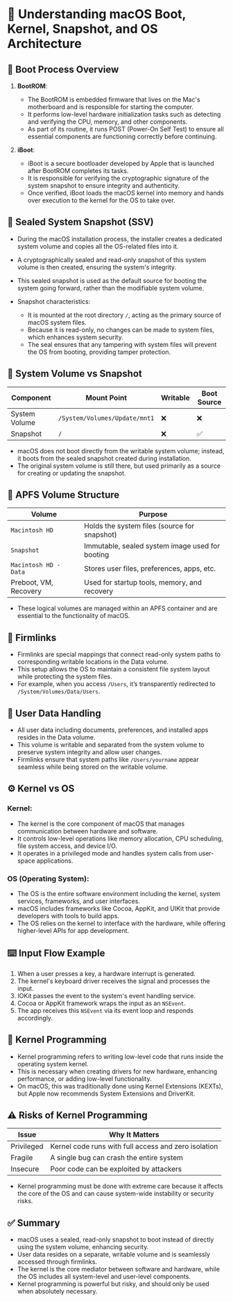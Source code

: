 
# 🧠 Understanding macOS Boot, Kernel, Snapshot, and OS Architecture

## 🔌 Boot Process Overview

1. **BootROM**:
   - The BootROM is embedded firmware that lives on the Mac's motherboard and is responsible for starting the computer.
   - It performs low-level hardware initialization tasks such as detecting and verifying the CPU, memory, and other components.
   - As part of its routine, it runs POST (Power-On Self Test) to ensure all essential components are functioning correctly before continuing.

2. **iBoot**:
   - iBoot is a secure bootloader developed by Apple that is launched after BootROM completes its tasks.
   - It is responsible for verifying the cryptographic signature of the system snapshot to ensure integrity and authenticity.
   - Once verified, iBoot loads the macOS kernel into memory and hands over execution to the kernel for the OS to take over.

## 🔐 Sealed System Snapshot (SSV)

- During the macOS installation process, the installer creates a dedicated system volume and copies all the OS-related files into it.
- A cryptographically sealed and read-only snapshot of this system volume is then created, ensuring the system's integrity.
- This sealed snapshot is used as the default source for booting the system going forward, rather than the modifiable system volume.

- Snapshot characteristics:
  - It is mounted at the root directory `/`, acting as the primary source of macOS system files.
  - Because it is read-only, no changes can be made to system files, which enhances system security.
  - The seal ensures that any tampering with system files will prevent the OS from booting, providing tamper protection.

## 🧾 System Volume vs Snapshot

| Component      | Mount Point                         | Writable | Boot Source |
|----------------|-------------------------------------|----------|-------------|
| System Volume  | `/System/Volumes/Update/mnt1`       | ❌       | ❌          |
| Snapshot       | `/`                                 | ❌       | ✅          |

- macOS does not boot directly from the writable system volume; instead, it boots from the sealed snapshot created during installation.
- The original system volume is still there, but used primarily as a source for creating or updating the snapshot.

## 💾 APFS Volume Structure

| Volume                    | Purpose                                          |
|---------------------------|--------------------------------------------------|
| `Macintosh HD`            | Holds the system files (source for snapshot)    |
| `Snapshot`                | Immutable, sealed system image used for booting |
| `Macintosh HD - Data`     | Stores user files, preferences, apps, etc.      |
| Preboot, VM, Recovery     | Used for startup tools, memory, and recovery    |

- These logical volumes are managed within an APFS container and are essential to the functionality of macOS.

## 🔗 Firmlinks

- Firmlinks are special mappings that connect read-only system paths to corresponding writable locations in the Data volume.
- This setup allows the OS to maintain a consistent file system layout while protecting the system files.
- For example, when you access `/Users`, it’s transparently redirected to `/System/Volumes/Data/Users`.

## 🧍 User Data Handling

- All user data including documents, preferences, and installed apps resides in the Data volume.
- This volume is writable and separated from the system volume to preserve system integrity and allow user changes.
- Firmlinks ensure that system paths like `/Users/yourname` appear seamless while being stored on the writable volume.

## ⚙️ Kernel vs OS

### Kernel:
- The kernel is the core component of macOS that manages communication between hardware and software.
- It controls low-level operations like memory allocation, CPU scheduling, file system access, and device I/O.
- It operates in a privileged mode and handles system calls from user-space applications.

### OS (Operating System):
- The OS is the entire software environment including the kernel, system services, frameworks, and user interfaces.
- macOS includes frameworks like Cocoa, AppKit, and UIKit that provide developers with tools to build apps.
- The OS relies on the kernel to interface with the hardware, while offering higher-level APIs for app development.

## ⌨️ Input Flow Example

1. When a user presses a key, a hardware interrupt is generated.
2. The kernel's keyboard driver receives the signal and processes the input.
3. IOKit passes the event to the system's event handling service.
4. Cocoa or AppKit framework wraps the input as an `NSEvent`.
5. The app receives this `NSEvent` via its event loop and responds accordingly.

## 🔧 Kernel Programming

- Kernel programming refers to writing low-level code that runs inside the operating system kernel.
- This is necessary when creating drivers for new hardware, enhancing performance, or adding low-level functionality.
- On macOS, this was traditionally done using Kernel Extensions (KEXTs), but Apple now recommends System Extensions and DriverKit.

## ⚠️ Risks of Kernel Programming

| Issue      | Why It Matters                                      |
|------------|------------------------------------------------------|
| Privileged | Kernel code runs with full access and zero isolation |
| Fragile    | A single bug can crash the entire system             |
| Insecure   | Poor code can be exploited by attackers              |

- Kernel programming must be done with extreme care because it affects the core of the OS and can cause system-wide instability or security risks.

## ✅ Summary

- macOS uses a sealed, read-only snapshot to boot instead of directly using the system volume, enhancing security.
- User data resides on a separate, writable volume and is seamlessly accessed through firmlinks.
- The kernel is the core mediator between software and hardware, while the OS includes all system-level and user-level components.
- Kernel programming is powerful but risky, and should only be used when absolutely necessary.
